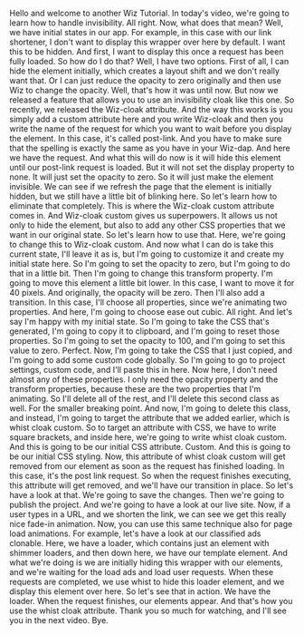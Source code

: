 Hello and welcome to another Wiz Tutorial. In today's video, we're going to learn how to handle invisibility. All right. Now, what does that mean? Well, we have initial states in our app. For example, in this case with our link shortener, I don't want to display this wrapper over here by default. I want this to be hidden. And first, I want to display this once a request has been fully loaded. So how do I do that? Well, I have two options. First of all, I can hide the element initially, which creates a layout shift and we don't really want that. Or I can just reduce the opacity to zero originally and then use Wiz to change the opacity. Well, that's how it was until now. But now we released a feature that allows you to use an invisibility cloak like this one. So recently, we released the Wiz-cloak attribute. And the way this works is you simply add a custom attribute here and you write Wiz-cloak and then you write the name of the request for which you want to wait before you display the element. In this case, it's called post-link. And you have to make sure that the spelling is exactly the same as you have in your Wiz-dap. And here we have the request. And what this will do now is it will hide this element until our post-link request is loaded. But it will not set the display property to none. It will just set the opacity to zero. So it will just make the element invisible. We can see if we refresh the page that the element is initially hidden, but we still have a little bit of blinking here. So let's learn how to eliminate that completely. This is where the Wiz-cloak custom attribute comes in. And Wiz-cloak custom gives us superpowers. It allows us not only to hide the element, but also to add any other CSS properties that we want in our original state. So let's learn how to use that. Here, we're going to change this to Wiz-cloak custom. And now what I can do is take this current state, I'll leave it as is, but I'm going to customize it and create my initial state here. So I'm going to set the opacity to zero, but I'm going to do that in a little bit. Then I'm going to change this transform property. I'm going to move this element a little bit lower. In this case, I want to move it for 40 pixels. And originally, the opacity will be zero. Then I'll also add a transition. In this case, I'll choose all properties, since we're animating two properties. And here, I'm going to choose ease out cubic. All right. And let's say I'm happy with my initial state. So I'm going to take the CSS that's generated, I'm going to copy it to clipboard, and I'm going to reset those properties. So I'm going to set the opacity to 100, and I'm going to set this value to zero. Perfect. Now, I'm going to take the CSS that I just copied, and I'm going to add some custom code globally. So I'm going to go to project settings, custom code, and I'll paste this in here. Now here, I don't need almost any of these properties. I only need the opacity property and the transform properties, because these are the two properties that I'm animating. So I'll delete all of the rest, and I'll delete this second class as well. For the smaller breaking point. And now, I'm going to delete this class, and instead, I'm going to target the attribute that we added earlier, which is whist cloak custom. So to target an attribute with CSS, we have to write square brackets, and inside here, we're going to write whist cloak custom. And this is going to be our initial CSS attribute. Custom. And this is going to be our initial CSS styling. Now, this attribute of whist cloak custom will get removed from our element as soon as the request has finished loading. In this case, it's the post link request. So when the request finishes executing, this attribute will get removed, and we'll have our transition in place. So let's have a look at that. We're going to save the changes. Then we're going to publish the project. And we're going to have a look at our live site. Now, if a user types in a URL, and we shorten the link, we can see we get this really nice fade-in animation. Now, you can use this same technique also for page load animations. For example, let's have a look at our classified ads clonable. Here, we have a loader, which contains just an element with shimmer loaders, and then down here, we have our template element. And what we're doing is we are initially hiding this wrapper with our elements, and we're waiting for the load ads and load user requests. When these requests are completed, we use whist to hide this loader element, and we display this element over here. So let's see that in action. We have the loader. When the request finishes, our elements appear. And that's how you use the whist cloak attribute. Thank you so much for watching, and I'll see you in the next video. Bye.
